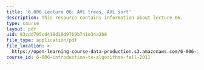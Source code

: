 ```yaml
---
title: '6.006 Lecture 06: AVL trees, AVL sort'
description: This resource contains information about lecture 06.
type: course
layout: pdf
uid: 83cdd705cd418d10d9769b741e34a2b8
file_type: application/pdf
file_location: >-
  https://open-learning-course-data-production.s3.amazonaws.com/6-006-introduction-to-algorithms-fall-2011/83cdd705cd418d10d9769b741e34a2b8_MIT6_006F11_lec06.pdf
course_id: 6-006-introduction-to-algorithms-fall-2011
---
```

